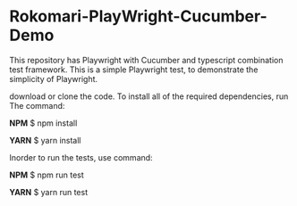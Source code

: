 # Rokomari-PlayWright-Cucumber-Demo

This repository has Playwright with Cucumber and typescript combination test framework.
This is a simple Playwright test, to demonstrate the simplicity of Playwright.

download or clone the code. To install all of the required dependencies, run The command:

**NPM**
$ npm install 

**YARN**
$ yarn install

Inorder to run the tests, use command: 

**NPM**
$ npm run test

**YARN**
$ yarn run test




